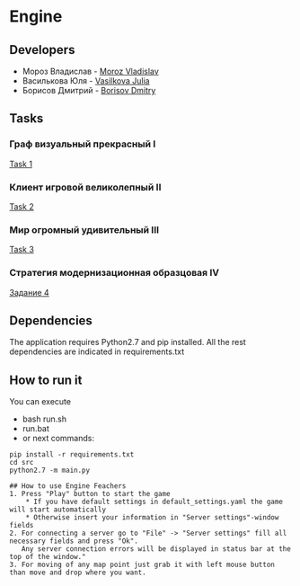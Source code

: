 # Engine

## Developers

+ Мороз Владислав - [Moroz Vladislav](https://github.com/MorozVladislav)
+ Василькова Юля - [Vasilkova Julia](https://github.com/JuliaVasilkova)
+ Борисов Дмитрий - [Borisov Dmitry](https://github.com/stalkerboray)

## Tasks
### Граф визуальный прекрасный I
[Task 1](tasks/task_1.md)
### Клиент игровой великолепный II
[Task 2](tasks/task_2.md)
### Мир огромный удивительный III
[Task 3](tasks/task_3.md)
### Стратегия модернизационная образцовая IV
[Задание 4](tasks/task_4.md)

## Dependencies
The application requires Python2.7 and pip installed. All the rest dependencies are indicated in requirements.txt

## How to run it
You can execute
  - bash run.sh
  - run.bat
  - or next commands:
```
pip install -r requirements.txt
cd src
python2.7 -m main.py

## How to use Engine Feachers
1. Press "Play" button to start the game
    * If you have default settings in default_settings.yaml the game will start automatically
    * Otherwise insert your information in "Server settings"-window fields
2. For connecting a server go to "File" -> "Server settings" fill all necessary fields and press "Ok". 
   Any server connection errors will be displayed in status bar at the top of the window."
3. For moving of any map point just grab it with left mouse button than move and drop where you want.
